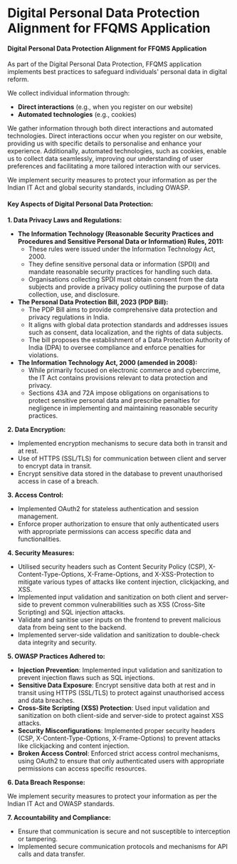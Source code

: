 # Digital Personal Data Protection Alignment for FFQMS Application

#### **Digital Personal Data Protection Alignment for FFQMS Application** <a href="#hlqghi1bg4wx" id="hlqghi1bg4wx"></a>

As part of the Digital Personal Data Protection, FFQMS application implements best practices to safeguard individuals' personal data in digital reform.

We collect individual information through:

* **Direct interactions** (e.g., when you register on our website)
* **Automated technologies** (e.g., cookies)

We gather information through both direct interactions and automated technologies. Direct interactions occur when you register on our website, providing us with specific details to personalise and enhance your experience. Additionally, automated technologies, such as cookies, enable us to collect data seamlessly, improving our understanding of user preferences and facilitating a more tailored interaction with our services.

We implement security measures to protect your information as per the Indian IT Act and global security standards, including OWASP.

#### **Key Aspects of Digital Personal Data Protection:** <a href="#id-69hclt67bxte" id="id-69hclt67bxte"></a>

**1. Data Privacy Laws and Regulations:**

* **The Information Technology (Reasonable Security Practices and Procedures and Sensitive Personal Data or Information) Rules, 2011:**
  * These rules were issued under the Information Technology Act, 2000.
  * They define sensitive personal data or information (SPDI) and mandate reasonable security practices for handling such data.
  * Organisations collecting SPDI must obtain consent from the data subjects and provide a privacy policy outlining the purpose of data collection, use, and disclosure.
* **The Personal Data Protection Bill, 2023 (PDP Bill):**
  * The PDP Bill aims to provide comprehensive data protection and privacy regulations in India.
  * It aligns with global data protection standards and addresses issues such as consent, data localization, and the rights of data subjects.
  * The bill proposes the establishment of a Data Protection Authority of India (DPA) to oversee compliance and enforce penalties for violations.
* **The Information Technology Act, 2000 (amended in 2008):**
  * While primarily focused on electronic commerce and cybercrime, the IT Act contains provisions relevant to data protection and privacy.
  * Sections 43A and 72A impose obligations on organisations to protect sensitive personal data and prescribe penalties for negligence in implementing and maintaining reasonable security practices.

**2. Data Encryption:**

* Implemented encryption mechanisms to secure data both in transit and at rest.
* Use of HTTPS (SSL/TLS) for communication between client and server to encrypt data in transit.
* Encrypt sensitive data stored in the database to prevent unauthorised access in case of a breach.

**3. Access Control:**

* Implemented OAuth2 for stateless authentication and session management.
* Enforce proper authorization to ensure that only authenticated users with appropriate permissions can access specific data and functionalities.

**4. Security Measures:**

* Utilised security headers such as Content Security Policy (CSP), X-Content-Type-Options, X-Frame-Options, and X-XSS-Protection to mitigate various types of attacks like content injection, clickjacking, and XSS.
* Implemented input validation and sanitization on both client and server-side to prevent common vulnerabilities such as XSS (Cross-Site Scripting) and SQL injection attacks.
* Validate and sanitise user inputs on the frontend to prevent malicious data from being sent to the backend.
* Implemented server-side validation and sanitization to double-check data integrity and security.

**5. OWASP Practices Adhered to:**

* **Injection Prevention**: Implemented input validation and sanitization to prevent injection flaws such as SQL injections.
* **Sensitive Data Exposure**: Encrypt sensitive data both at rest and in transit using HTTPS (SSL/TLS) to protect against unauthorised access and data breaches.
* **Cross-Site Scripting (XSS) Protection**: Used input validation and sanitization on both client-side and server-side to protect against XSS attacks.
* **Security Misconfigurations**: Implemented proper security headers (CSP, X-Content-Type-Options, X-Frame-Options) to prevent attacks like clickjacking and content injection.
* **Broken Access Control**: Enforced strict access control mechanisms, using OAuth2 to ensure that only authenticated users with appropriate permissions can access specific resources.



**6. Data Breach Response:**

We implement security measures to protect your information as per the Indian IT Act and OWASP standards.

**7. Accountability and Compliance:**

* Ensure that communication is secure and not susceptible to interception or tampering.
* Implemented secure communication protocols and mechanisms for API calls and data transfer.
